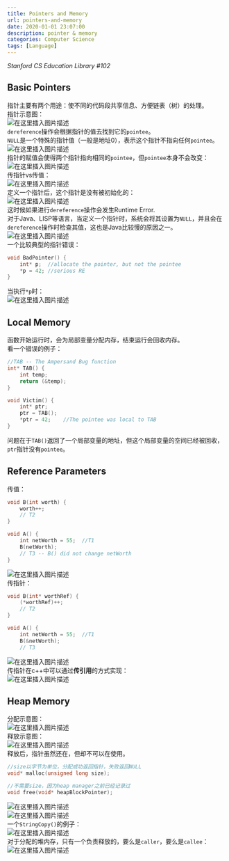 ```yaml
---
title: Pointers and Memory
url: pointers-and-memory
date: 2020-01-01 23:07:00
description: pointer & memory
categories: Computer Science
tags: [Language]
---
```


*Stanford CS Education Library #102*
## Basic Pointers
指针主要有两个用途：使不同的代码段共享信息、方便链表（树）的处理。  
指针示意图：  
![在这里插入图片描述](https://img-blog.csdnimg.cn/2019041619200938.png)  
`dereference`操作会根据指针的值去找到它的`pointee`。  
`NULL`是一个特殊的指针值（一般是地址0），表示这个指针不指向任何`pointee`。  
![在这里插入图片描述](https://img-blog.csdnimg.cn/20190416193109659.png)  
指针的赋值会使得两个指针指向相同的`pointee`，但`pointee`本身不会改变：  
![在这里插入图片描述](https://img-blog.csdnimg.cn/20190416192708547.png)  
传指针vs传值：  
![在这里插入图片描述](https://img-blog.csdnimg.cn/20190416193445969.png)  
定义一个指针后，这个指针是没有被初始化的：  
![在这里插入图片描述](https://img-blog.csdnimg.cn/2019041619372662.png)  
这时候如果进行`dereference`操作会发生Runtime Error.  
对于Java、LISP等语言，当定义一个指针时，系统会将其设置为`NULL`，并且会在`dereference`操作时检查其值，这也是Java比较慢的原因之一。  
![在这里插入图片描述](https://img-blog.csdnimg.cn/20190416194404553.png)  
一个比较典型的指针错误：

```c
void BadPointer() {
	int* p;  //allocate the pointer, but not the pointee
	*p = 42; //serious RE
}
```
当执行`*p`时：  
![在这里插入图片描述](https://img-blog.csdnimg.cn/20190416195104100.png)

## Local Memory
函数开始运行时，会为局部变量分配内存，结束运行会回收内存。  
看一个错误的例子：

```c
//TAB -- The Ampersand Bug function
int* TAB() {
	int temp;
	return (&temp);
}

void Victim() {
	int* ptr;
	ptr = TAB();
	*ptr = 42;    //The pointee was local to TAB
}
```
问题在于`TAB()`返回了一个局部变量的地址，但这个局部变量的空间已经被回收，`ptr`指针没有`pointee`。

## Reference Parameters
传值：

```c
void B(int worth) {
	worth++;
	// T2
}

void A() {
	int netWorth = 55;  //T1
	B(netWorth);
	// T3 -- B() did not change netWorth
}
```
![在这里插入图片描述](https://img-blog.csdnimg.cn/20190416203356234.png)  
传指针：

```c
void B(int* worthRef) {
	(*worthRef)++;
	// T2
}

void A() {
	int netWorth = 55;  //T1
	B(&netWorth);
	// T3
```
![在这里插入图片描述](https://img-blog.csdnimg.cn/20190416203939385.png)  
传指针在c++中可以通过**传引用**的方式实现：  
![在这里插入图片描述](https://img-blog.csdnimg.cn/20190416205349526.png)

## Heap Memory
分配示意图：  
![在这里插入图片描述](https://img-blog.csdnimg.cn/20190416205821650.png)  
释放示意图：  
![在这里插入图片描述](https://img-blog.csdnimg.cn/20190416210059909.png)  
释放后，指针虽然还在，但却不可以在使用。

```c
//size以字节为单位，分配成功返回指针，失败返回NULL
void* malloc(unsigned long size);

//不需要size，因为heap manager之前已经记录过
void free(void* heapBlockPointer);
```
![在这里插入图片描述](https://img-blog.csdnimg.cn/20190416211219354.png)  
![在这里插入图片描述](https://img-blog.csdnimg.cn/20190416211242340.png)  
一个`StringCopy()`的例子：  
![在这里插入图片描述](https://img-blog.csdnimg.cn/20190416211900707.png)  
对于分配的堆内存，只有一个负责释放的，要么是`caller`，要么是`callee`：  
![在这里插入图片描述](https://img-blog.csdnimg.cn/20190416212610387.png)